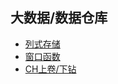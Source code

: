 ## 大数据/数据仓库

- [列式存储](https://github.com/suxiongwei/without-me/blob/main/doc/column-based.md)
- [窗口函数](https://github.com/suxiongwei/without-me/blob/main/doc/window-function.md)
- [CH上卷/下钻](https://github.com/suxiongwei/without-me/blob/main/doc/rollup-cube.md)